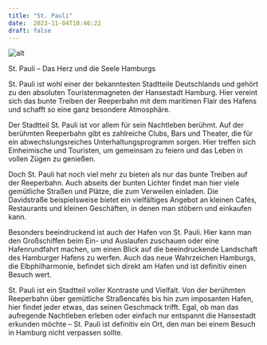 ```yaml
---
title: "St. Pauli"
date:  2023-11-04T10:46:22
draft: false
---
```



![alt](../images/St.-Pauli.jpg)

St. Pauli – Das Herz und die Seele Hamburgs

St. Pauli ist wohl einer der bekanntesten Stadtteile Deutschlands und gehört zu den absoluten Touristenmagneten der Hansestadt Hamburg. Hier vereint sich das bunte Treiben der Reeperbahn mit dem maritimen Flair des Hafens und schafft so eine ganz besondere Atmosphäre.

Der Stadtteil St. Pauli ist vor allem für sein Nachtleben berühmt. Auf der berühmten Reeperbahn gibt es zahlreiche Clubs, Bars und Theater, die für ein abwechslungsreiches Unterhaltungsprogramm sorgen. Hier treffen sich Einheimische und Touristen, um gemeinsam zu feiern und das Leben in vollen Zügen zu genießen.

Doch St. Pauli hat noch viel mehr zu bieten als nur das bunte Treiben auf der Reeperbahn. Auch abseits der bunten Lichter findet man hier viele gemütliche Straßen und Plätze, die zum Verweilen einladen. Die Davidstraße beispielsweise bietet ein vielfältiges Angebot an kleinen Cafés, Restaurants und kleinen Geschäften, in denen man stöbern und einkaufen kann.

Besonders beeindruckend ist auch der Hafen von St. Pauli. Hier kann man den Großschiffen beim Ein- und Auslaufen zuschauen oder eine Hafenrundfahrt machen, um einen Blick auf die beeindruckende Landschaft des Hamburger Hafens zu werfen. Auch das neue Wahrzeichen Hamburgs, die Elbphilharmonie, befindet sich direkt am Hafen und ist definitiv einen Besuch wert.

St. Pauli ist ein Stadtteil voller Kontraste und Vielfalt. Von der berühmten Reeperbahn über gemütliche Straßencafés bis hin zum imposanten Hafen, hier findet jeder etwas, das seinen Geschmack trifft. Egal, ob man das aufregende Nachtleben erleben oder einfach nur entspannt die Hansestadt erkunden möchte – St. Pauli ist definitiv ein Ort, den man bei einem Besuch in Hamburg nicht verpassen sollte.